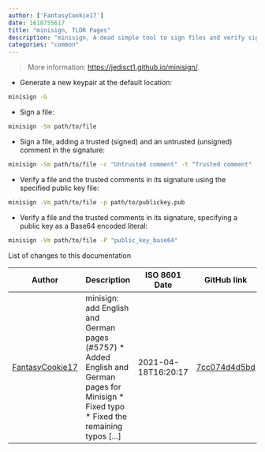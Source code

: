 ```yaml
---
author: ['FantasyCookie17']
date: 1618755617
title: "minisign, TLDR Pages"
description: "minisign, A dead simple tool to sign files and verify signatures."
categories: "common"
---
```

> More information: <https://jedisct1.github.io/minisign/>.

- Generate a new keypair at the default location:

```bash
minisign -G
```

- Sign a file:

```bash
minisign -Sm path/to/file
```

- Sign a file, adding a trusted (signed) and an untrusted (unsigned) comment in the signature:

```bash
minisign -Sm path/to/file -c "Untrusted comment" -t "Trusted comment"
```

- Verify a file and the trusted comments in its signature using the specified public key file:

```bash
minisign -Vm path/to/file -p path/to/publickey.pub
```

- Verify a file and the trusted comments in its signature, specifying a public key as a Base64 encoded literal:

```bash
minisign -Vm path/to/file -P "public_key_base64"
```
List of changes to this documentation


Author | Description | ISO 8601 Date | GitHub link
------|-----|-----|-----
[FantasyCookie17](mailto:fantasycookie17@artemislena.eu) | minisign: add English and German pages (#5757) * Added English and German pages for Minisign * Fixed typo * Fixed the remaining typos [...] | 2021-04-18T16:20:17 | [7cc074d4d5bd](https://github.com/tldr-pages/tldr/commit/7cc074d4d5bd336ed4712727069308839a30c2e3)

